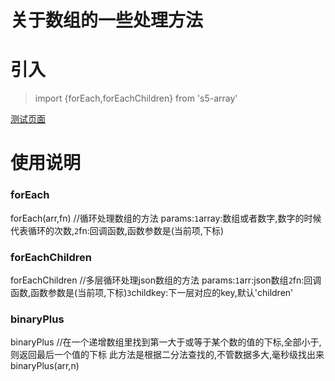 # 关于数组的一些处理方法
# 引入
> import {forEach,forEachChildren} from 's5-array'
>

 [测试页面](https://kmh0228.github.io/npm/@s5ming/array/test/test.html)
 
# 使用说明

### forEach
forEach(arr,fn)     //循环处理数组的方法
    params:`1`array:数组或者数字,数字的时候代表循环的次数,`2`fn:回调函数,函数参数是(当前项,下标)

### forEachChildren
forEachChildren  //多层循环处理json数组的方法
    params:`1`arr:json数组`2`fn:回调函数,函数参数是(当前项,下标)`3`childkey:下一层对应的key,默认'children'

### binaryPlus
binaryPlus //在一个递增数组里找到第一大于或等于某个数的值的下标,全部小于,则返回最后一个值的下标 此方法是根据二分法查找的,不管数据多大,毫秒级找出来
binaryPlus(arr,n)